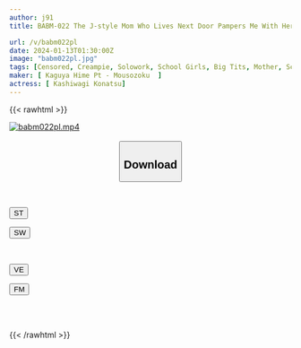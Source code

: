 ```yaml
---
author: j91
title: BABM-022 The J-style Mom Who Lives Next Door Pampers Me With Her Big Boobs And Tolerance! Feeling Bubbly And Giving Back To The Baby SEX Konatsu Kashiwagi

url: /v/babm022pl
date: 2024-01-13T01:30:00Z
image: "babm022pl.jpg"
tags: [Censored, Creampie, Solowork, School Girls, Big Tits, Mother, School Uniform	]
maker: [ Kaguya Hime Pt - Mousozoku  ]
actress: [ Kashiwagi Konatsu]
---
```



{{< rawhtml >}}

<div class="video" data-videoid="rrpWwBKQr0Ibr3r">
    <a href="javascript:;">
        <img src="/v/babm022pl/babm022pl.jpg" width="WIDTH" height="HEIGHT" alt="babm022pl.mp4" loading="lazy">
    </a>
</div>

<script type="text/javascript" src="https://j91.asia/asset/on-demand-st.js"></script>

<br>
  <link rel="stylesheet" href="https://j91.asia/asset/bs5.css">
  
  <center>
  <button class="btn btn-primary" type="button" data-bs-toggle="collapse" data-bs-target=".multi-collapse" aria-expanded="false" aria-controls="multiCollapseExample1 multiCollapseExample2"><h2>Download</h2></button></center>
</p>
<div class="row">
  <div class="col">
    <div class="collapse multi-collapse" id="multiCollapseExample1">
      <div class="card card-body">
	      	      <br>
<div class="buttons">  
<p><a href="https://streamtape.to/v/rrpWwBKQr0Ibr3r" target="_blank"><button class="btn-hover color-3"><i class="fa fa-download"></i> ST</button></a></p>
<p><a href="https://flaswish.com/izc70ui6vfuv" target="_blank"><button class="btn-hover color-2"><i class="fa fa-download"></i> SW</button></a></p></div>
    </div>
  </div>
</div>
  <div class="col">
    <div class="collapse multi-collapse" id="multiCollapseExample2">
      <div class="card card-body">
	      <br>
<div class="buttons">
<p><a href="https://veev.to/d/29OZeeCY3sPkUmD5ihSXdzv6yX5eaIclCTHAneK" target="_blank"><button class="btn-hover color-9"><i class="fa fa-download"></i> VE</button></a></p>
<p><a href="https://filemoon.sx/d/t12ycxz1lzsp" target="_blank"><button class="btn-hover color-8"><i class="fa fa-download"></i> FM</button></a></p></div>
<br><br>
      </div>
    </div>
  </div>
</div>

{{< /rawhtml >}}